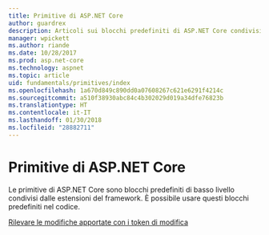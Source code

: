 ```yaml
---
title: Primitive di ASP.NET Core
author: guardrex
description: Articoli sui blocchi predefiniti di ASP.NET Core condivisi dalle estensioni del framework che è possibile usare nel codice.
manager: wpickett
ms.author: riande
ms.date: 10/28/2017
ms.prod: asp.net-core
ms.technology: aspnet
ms.topic: article
uid: fundamentals/primitives/index
ms.openlocfilehash: 1a670d849c890dd0a07608267c621e6291f4214c
ms.sourcegitcommit: a510f38930abc84c4b302029d019a34dfe76823b
ms.translationtype: HT
ms.contentlocale: it-IT
ms.lasthandoff: 01/30/2018
ms.locfileid: "28882711"
---
```

# <a name="primitives-in-aspnet-core"></a>Primitive di ASP.NET Core

Le primitive di ASP.NET Core sono blocchi predefiniti di basso livello condivisi dalle estensioni del framework. È possibile usare questi blocchi predefiniti nel codice.

[Rilevare le modifiche apportate con i token di modifica](xref:fundamentals/primitives/change-tokens)
